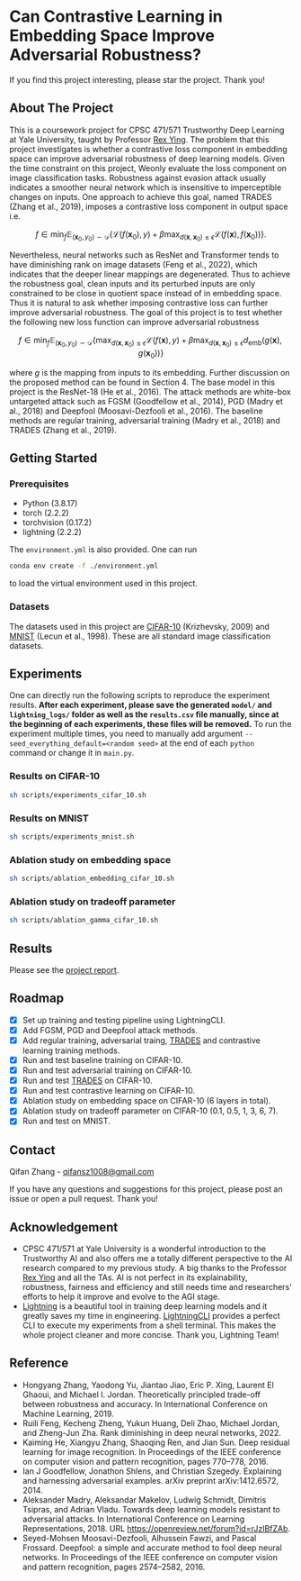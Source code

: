 # Can Contrastive Learning in Embedding Space Improve Adversarial Robustness?

If you find this project interesting, please star the project. Thank you!

## About The Project

This is a coursework project for CPSC 471/571 Trustworthy Deep Learning at Yale University, taught by Professor [Rex Ying](https://www.cs.yale.edu/homes/ying-rex/). The problem that this project investigates is whether a contrastive loss component in embedding space can improve adversarial robustness of deep learning models. Given the time constraint on this project, Weonly evaluate the loss component on image classification tasks. Robustness against
evasion attack usually indicates a smoother neural network which is insensitive to imperceptible
changes on inputs. One approach to achieve this goal, named TRADES (Zhang et al., 2019), imposes
a contrastive loss component in output space i.e.

```math
f \in \min_f \mathbb{E}_{(\mathbf{x}_0, y_0) \sim \mathcal{D}} \left\{\mathcal{L}(f(\mathbf{x}_0),y)+\beta\max_{d(\mathbf{x},\mathbf{x}_0)\leq \epsilon}\mathcal{L}(f(\mathbf{x}),f(\mathbf{x}_0))\right\}.
```

Nevertheless, neural networks such as ResNet and Transformer tends to have diminishing rank on
image datasets (Feng et al., 2022), which indicates that the deeper linear mappings are degenerated.
Thus to achieve the robustness goal, clean inputs and its perturbed inputs are only constrained to be
close in quotient space instead of in embedding space. Thus it is natural to ask whether imposing
contrastive loss can further improve adversarial robustness. The goal of this project is to test whether
the following new loss function can improve adversarial robustness

```math
f \in \min_f \mathbb{E}_{(\mathbf{x}_0, y_0) \sim \mathcal{D}} \left\{\max_{d(\mathbf{x},\mathbf{x}_0)\leq \epsilon}\mathcal{L}(f(\mathbf{x}),y)+\beta\max_{d(\mathbf{x},\mathbf{x}_0)\leq \epsilon}d_{\text{emb}}(g(\mathbf{x}),g(\mathbf{x}_0))\right\}
```

where $g$ is the mapping from inputs to its embedding. Further discussion on the proposed method
can be found in Section 4. The base model in this project is the ResNet-18 (He et al., 2016). The
attack methods are white-box untargeted attack such as FGSM (Goodfellow et al., 2014), PGD
(Madry et al., 2018) and Deepfool (Moosavi-Dezfooli et al., 2016). The baseline methods are regular
training, adversarial training (Madry et al., 2018) and TRADES (Zhang et al., 2019).

## Getting Started

### Prerequisites

- Python (3.8.17)
- torch (2.2.2)
- torchvision (0.17.2)
- lightning (2.2.2)

The `environment.yml` is also provided. One can run 

```sh
conda env create -f ./environment.yml
```

to load the virtual environment used in this project.

### Datasets

The datasets used in this project are [CIFAR-10](https://www.cs.toronto.edu/~kriz/cifar.html) (Krizhevsky, 2009) and [MNIST](http://yann.lecun.com/exdb/mnist/) (Lecun et al., 1998). These are all standard image classification datasets. 

## Experiments

One can directly run the following scripts to reproduce the experiment results. **After each experiment, please save the generated `model/` and `lightning_logs/` folder as well as the `results.csv` file manually, since at the beginning of each experiments, these files will be removed.** To run the experiment multiple times, you need to manually add argument `--seed_everything_default=<random seed>` at the end of each `python` command or change it in `main.py`.

### Results on CIFAR-10

```sh
sh scripts/experiments_cifar_10.sh
```

### Results on MNIST

```sh
sh scripts/experiments_mnist.sh
```

### Ablation study on embedding space

```sh
sh scripts/ablation_embedding_cifar_10.sh
```

### Ablation study on tradeoff parameter

```sh
sh scripts/ablation_gamma_cifar_10.sh
```

## Results

Please see the [project report](https://github.com/zh-qifan/Contrastive_Learning_Adversarial_Training/blob/main/CPSC_571_Project_Report.pdf).

## Roadmap

* [X] Set up training and testing pipeline using LightningCLI. 
* [X] Add FGSM, PGD and Deepfool attack methods.
* [X] Add regular training, adversarial traing, [TRADES](https://github.com/yaodongyu/TRADES) and contrastive learning training methods.
* [X] Run and test baseline training on CIFAR-10.
* [X] Run and test adversarial training on CIFAR-10.
* [X] Run and test [TRADES](https://github.com/yaodongyu/TRADES) on CIFAR-10.
* [X] Run and test contrastive learning on CIFAR-10.
* [X] Ablation study on embedding space on CIFAR-10 (6 layers in total). 
* [X] Ablation study on tradeoff parameter on CIFAR-10 (0.1, 0.5, 1, 3, 6, 7). 
* [X] Run and test on MNIST.

## Contact

Qifan Zhang - qifansz1008@gmail.com

If you have any questions and suggestions for this project, please post an issue or open a pull request. Thank you!

## Acknowledgement

- CPSC 471/571 at Yale University is a wonderful introduction to the Trustworthy AI  and also offers me a totally different perspective to the AI research compared to my previous study. A big thanks to the Professor [Rex Ying](https://www.cs.yale.edu/homes/ying-rex/) and all the TAs. AI is not perfect in its explainability, robustness, fairness and efficiency and still needs time and researchers' efforts to help it improve and evolve to the AGI stage.
- [Lightning](https://lightning.ai/docs/pytorch/stable/) is a beautiful tool in training deep learning models and it greatly saves my time in engineering. [LightningCLI](https://lightning.ai/docs/pytorch/stable/api_references.html#cli) provides a perfect CLI to execute my experiments from a shell terminal. This makes the whole project cleaner and more concise. Thank you, Lightning Team!

## Reference

- Hongyang Zhang, Yaodong Yu, Jiantao Jiao, Eric P. Xing, Laurent El Ghaoui, and Michael I. Jordan. Theoretically principled trade-off between robustness and accuracy. In International Conference on Machine Learning, 2019.
- Ruili Feng, Kecheng Zheng, Yukun Huang, Deli Zhao, Michael Jordan, and Zheng-Jun Zha. Rank diminishing in deep neural networks, 2022.
- Kaiming He, Xiangyu Zhang, Shaoqing Ren, and Jian Sun. Deep residual learning for image recognition. In Proceedings of the IEEE conference on computer vision and pattern recognition, pages 770–778, 2016.
- Ian J Goodfellow, Jonathon Shlens, and Christian Szegedy. Explaining and harnessing adversarial examples. arXiv preprint arXiv:1412.6572, 2014.
- Aleksander Madry, Aleksandar Makelov, Ludwig Schmidt, Dimitris Tsipras, and Adrian Vladu. Towards deep learning models resistant to adversarial attacks. In International Conference on Learning Representations, 2018. URL https://openreview.net/forum?id=rJzIBfZAb.
- Seyed-Mohsen Moosavi-Dezfooli, Alhussein Fawzi, and Pascal Frossard. Deepfool: a simple and accurate method to fool deep neural networks. In Proceedings of the IEEE conference on computer vision and pattern recognition, pages 2574–2582, 2016.